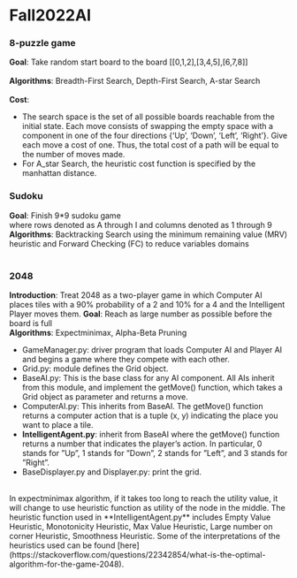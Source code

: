 # Fall2022AI
### 8-puzzle game
**Goal**: Take random start board to the board [[0,1,2],[3,4,5],[6,7,8]] <br />
<br />
**Algorithms**: Breadth-First Search, Depth-First Search, A-star Search <br />
<br />
**Cost**: 
- The search space is the set of all possible boards reachable from the initial state. Each move consists of swapping the empty space with a component in one of the four directions {‘Up’, ‘Down’, ‘Left’, ‘Right’}. Give each move a cost of one. Thus, the total cost of a path will
be equal to the number of moves made. <br />
- For A_star Search, the heuristic cost function is specified by the manhattan distance.

### Sudoku
**Goal**: Finish 9*9 sudoku game <br /> where rows denoted as A through I and columns denoted as 1 through 9
<br />
**Algorithms**: Backtracking Search using the minimum remaining value (MRV) heuristic and Forward Checking (FC) to reduce variables domains<br />
<br />

### 2048
**Introduction**: Treat 2048 as a two-player game in which Computer AI places tiles with a 90% probability of a 2 and 10% for a 4 and the Intelligent Player moves them. 
**Goal**: Reach as large number as possible before the board is full
<br />
**Algorithms**: Expectminimax, Alpha-Beta Pruning <br />
- GameManager.py: driver program that loads Computer AI and Player AI and
begins a game where they compete with each other.
- Grid.py: module defines the Grid object.
- BaseAI.py: This is the base class for any AI component. All AIs inherit from this module, and
implement the getMove() function, which takes a Grid object as parameter and returns a move.
- ComputerAI.py: This inherits from BaseAI. The getMove() function returns a computer
action that is a tuple (x, y) indicating the place you want to place a tile.
- **IntelligentAgent.py**: inherit from BaseAI where the getMove() function returns a number that indicates the player’s action. In particular, 0 stands for ”Up”, 1 stands for ”Down”, 2 stands for ”Left”, and 3 stands for ”Right”. 
- BaseDisplayer.py and Displayer.py: print the grid.
<br />
In expectminimax algorithm, if it takes too long to reach the utility value, it will change to use heuristic function as utility of the node in the middle. The heuristic function used in **IntelligentAgent.py** includes Empty Value Heuristic, Monotonicity Heuristic, Max Value Heuristic, Large number on corner Heuristic, Smoothness Heuristic. Some of the interpretations of the heuristics used can be found [here](https://stackoverflow.com/questions/22342854/what-is-the-optimal-algorithm-for-the-game-2048).
